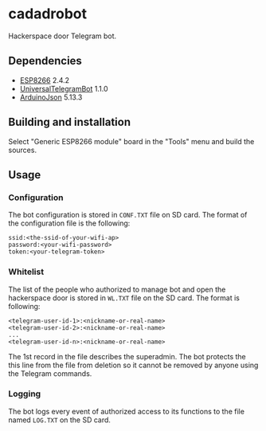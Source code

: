 # cadadrobot
Hackerspace door Telegram bot.

## Dependencies
- [ESP8266](https://github.com/esp8266/Arduino) 2.4.2
- [UniversalTelegramBot](https://github.com/witnessmenow/Universal-Arduino-Telegram-Bot) 1.1.0
- [ArduinoJson](https://arduinojson.org/) 5.13.3

## Building and installation 
Select "Generic ESP8266 module" board in the "Tools" menu and build
the sources.

## Usage

### Configuration

The bot configuration is stored in `CONF.TXT` file on SD card.  The
format of the configuration file is the following:

```
ssid:<the-ssid-of-your-wifi-ap>
password:<your-wifi-password>
token:<your-telegram-token>
```

### Whitelist

The list of the people who authorized to manage bot and open the
hackerspace door is stored in `WL.TXT` file on the SD card.  The
format is following:

```
<telegram-user-id-1>:<nickname-or-real-name>
<telegram-user-id-2>:<nickname-or-real-name>
...
<telegram-user-id-n>:<nickname-or-real-name>
```

The 1st record in the file describes the superadmin.  The bot protects
the this line from the file from deletion so it cannot be removed by
anyone using the Telegram commands.

### Logging

The bot logs every event of authorized access to its functions to the
file named `LOG.TXT` on the SD card.

